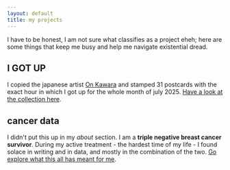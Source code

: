 ```yaml
---
layout: default
title: my projects
---
```


I have to be honest, I am not sure what classifies as a project eheh; here are some things that keep me busy and help me navigate existential dread.

## I GOT UP
I copied the japanese artist [On Kawara](https://onkawara.co.uk/styled-96/) and stamped 31 postcards with the exact hour in which I got up for the whole month of july 2025. [Have a look at the collection here](/pages/i-got-up/).

## cancer data
I didn't put this up in my _about_ section. I am a **triple negative breast cancer survivor**. During my active treatment - the hardest time of my life - I found solace in writing and in data, and mostly in the combination of the two. [Go explore what this all has meant for me](/pages/cancer.md).
